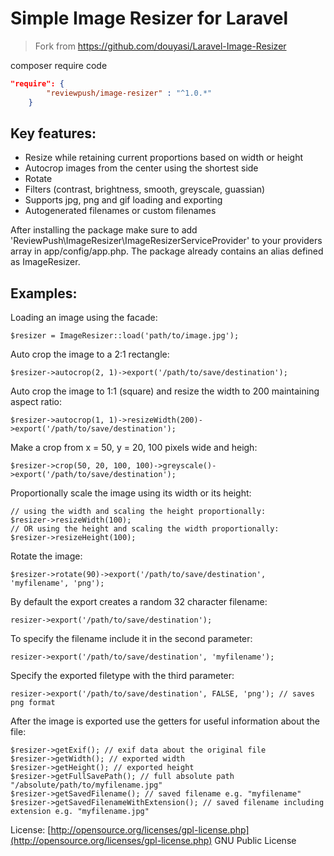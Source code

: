 # Simple Image Resizer for Laravel

>    Fork from https://github.com/douyasi/Laravel-Image-Resizer


composer require code

```json
"require": {
		"reviewpush/image-resizer" : "^1.0.*"
	}
```

## Key features:

* Resize while retaining current proportions based on width or height
* Autocrop images from the center using the shortest side
* Rotate
* Filters (contrast, brightness, smooth, greyscale, guassian)
* Supports jpg, png and gif loading and exporting
* Autogenerated filenames or custom filenames

After installing the package make sure to add 'ReviewPush\ImageResizer\ImageResizerServiceProvider' to your providers array in app/config/app.php. The package already contains an alias defined as ImageResizer.

## Examples:

Loading an image using the facade:

	$resizer = ImageResizer::load('path/to/image.jpg');

Auto crop the image to a 2:1 rectangle:

	$resizer->autocrop(2, 1)->export('/path/to/save/destination');

Auto crop the image to 1:1 (square) and resize the width to 200 maintaining aspect ratio:

	$resizer->autocrop(1, 1)->resizeWidth(200)->export('/path/to/save/destination');

Make a crop from x = 50, y = 20, 100 pixels wide and heigh:

	$resizer->crop(50, 20, 100, 100)->greyscale()->export('/path/to/save/destination');

Proportionally scale the image using its width or its height:
	
	// using the width and scaling the height proportionally:
	$resizer->resizeWidth(100);
	// OR using the height and scaling the width proportionally:
	$resizer->resizeHeight(100);

Rotate the image:

	$resizer->rotate(90)->export('/path/to/save/destination', 'myfilename', 'png');

By default the export creates a random 32 character filename:

	resizer->export('/path/to/save/destination');

To specify the filename include it in the second parameter:

	resizer->export('/path/to/save/destination', 'myfilename');

Specify the exported filetype with the third parameter:

	resizer->export('/path/to/save/destination', FALSE, 'png'); // saves png format

After the image is exported use the getters for useful information about the file:

	$resizer->getExif(); // exif data about the original file
	$resizer->getWidth(); // exported width
	$resizer->getHeight(); // exported height
	$resizer->getFullSavePath(); // full absolute path "/absolute/path/to/myfilename.jpg"
	$resizer->getSavedFilename(); // saved filename e.g. "myfilename"
	$resizer->getSavedFilenameWithExtension(); // saved filename including extension e.g. "myfilename.jpg"

License: [http://opensource.org/licenses/gpl-license.php](http://opensource.org/licenses/gpl-license.php) GNU Public License
